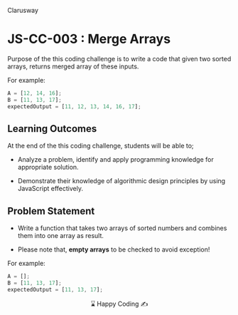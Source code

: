 <p>Clarusway<img align="right"
  src="https://secure.meetupstatic.com/photos/event/3/1/b/9/600_488352729.jpeg"  width="15px"></p>

# JS-CC-003 : Merge Arrays

Purpose of the this coding challenge is to write a code that given two sorted arrays, returns merged array of these inputs.

For example:

```javascript
A = [12, 14, 16]; 
B = [11, 13, 17];
expectedOutput = [11, 12, 13, 14, 16, 17];
```

## Learning Outcomes

At the end of the this coding challenge, students will be able to;

- Analyze a problem, identify and apply programming knowledge for appropriate solution.

- Demonstrate their knowledge of algorithmic design principles by using JavaScript effectively.

## Problem Statement

- Write a function that takes two arrays of sorted numbers and combines them into one array as result.

- Please note that, **empty arrays** to be checked to avoid exception!

For example:

```javascript
A = []; 
B = [11, 13, 17];
expectedOutput = [11, 13, 17];
```


<center> ⌛ Happy Coding  ✍ </center>
